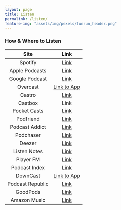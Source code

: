 ```yaml
---
layout: page
title: Listen
permalink: /listen/
feature-img: "assets/img/pexels/funrun_header.png"
---
```


### How & Where to Listen

|       Site       |                                                      Link                                                      |
| :--------------: | :------------------------------------------------------------------------------------------------------------: |
|     Spotify      |                          [Link](https://open.spotify.com/show/1Tc78jY0jNdrzwMlGsSXm4)                          |
|  Apple Podcasts  |                [Link](https://podcasts.apple.com/us/podcast/run-for-the-fun-of-it/id1673053550)                |
|  Google Podcast  |       [Link](https://podcasts.google.com/feed/aHR0cHM6Ly9mZWVkcy5idXp6c3Byb3V0LmNvbS8yMTM4MDMyLnJzcw==)        |
|     Overcast     |                                      [Link to App](https://overcast.fm/)                                       |
|      Castro      |                     [Link](https://castro.fm/podcast/4346a072-3a42-499a-ad52-fc9645a02785)                     |
|     Castbox      |                            [Link](https://castbox.fm/channel/id5324060?country=us)                             |
|   Pocket Casts   |                                        [Link](https://pca.st/61a4me1e)                                         |
|    Podfriend     |                              [Link](https://web.podfriend.com/podcast/1673053550)                              |
|  Podcast Addict  |                               [Link](https://podcastaddict.com/podcast/4284635)                                |
|    Podchaser     |                    [Link](https://www.podchaser.com/podcasts/run-for-the-fun-of-it-5094182)                    |
|      Deezer      |                                 [Link](https://www.deezer.com/us/show/5754627)                                 |
|   Listen Notes   | [Link](https://www.listennotes.com/podcasts/run-for-the-fun-of-it-conor-hoekstra-y%C3%BCba%C3%AD-vrVqT2hJLjk/) |
|    Player FM     |                             [Link](https://player.fm/series/run-for-the-fun-of-it)                             |
|  Podcast Index   |                                [Link](https://podcastindex.org/podcast/6049352)                                |
|     DownCast     |                                  [Link to App](https://www.downcastapp.com/)                                   |
| Podcast Republic |                           [Link](https://www.podcastrepublic.net/podcast/1673053550)                           |
|     GoodPods     |                       [Link](https://goodpods.com/podcasts/run-for-the-fun-of-it-248005)                       |
|   Amazon Music   |      [Link](https://music.amazon.com/podcasts/1bba227b-23d8-4da7-af36-8f43aeb4b1ba/run-for-the-fun-of-it)      |
